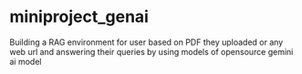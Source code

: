 ﻿# miniproject_genai

Building a RAG environment for user based on PDF they uploaded or any web url and answering their queries by using models of opensource gemini ai model
